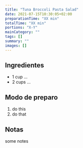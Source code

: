 ```yaml
---
title: "Tuna Broccoli Pasta Salad"
date: 2021-07-15T10:30:05+02:00
preparationTime: "XX min"
totalTime: "XX min"
portions: "X-Y"
mainCategory: ""
tags: []
summary: ""
images: []
---
```


## Ingredientes

* 1 cup ...
* 2 cups ...

## Modo de preparo

1. do this
2. do that

## Notas

some notes


